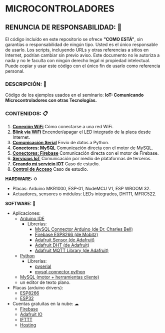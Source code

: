 # MICROCONTROLADORES

## RENUNCIA DE RESPONSABILIDAD: 📢
El código incluído en este repositorio se ofrece **"COMO ESTÁ"**, sin garantías o responsabilidad de ningún tipo. Usted es el único responsable de usarlo. Los scripts, incluyendo URLs y otras referencias a sitios en Internet, podrían cambiar sin previo aviso. Este documento no le autoriza a nada y no le faculta con ningún derecho legal ni propiedad intelectual. Puede copiar y usar este código con el único fin de usarlo como referencia personal.

### DESCRIPCIÓN: 🚀
Código de los ejemplos usados en el seminario: **IoT: Comunicando Microcontroladores con otras Tecnologías.**

### CONTENIDOS: 📋

1. **[Conexión WiFi](https://github.com/mauricioge/microcontroladores/tree/master/1.%20Conexi%C3%B3n%20WiFi)** Cómo conectarse a una red WiFi.
2. **[Blink vía WiFi](https://github.com/mauricioge/microcontroladores/tree/master/2.%20Blink%20v%C3%ADa%20WiFi)** Encender/apagar el LED integrado de la placa desde Internet.
3. **[Comunicación Serial](https://github.com/mauricioge/microcontroladores/tree/master/3.%20Comunicaci%C3%B3n%20Serial)** Envío de datos a Python.
4. **[Conectores: MySQL](https://github.com/mauricioge/microcontroladores/tree/master/4.%20Conectores:%20MySQL)** Comunicación directa con el motor de MySQL.
5. **[Conectores: Firebase](https://github.com/mauricioge/microcontroladores/tree/master/5.%20Conectores:%20Firebase)** Comunicación directa con el motor de Firebase.
6. **[Servicios IoT](https://github.com/mauricioge/microcontroladores/tree/master/6.%20Servicios%20IoT)** Comunicación por medio de plataformas de terceros.
7. **[Creando mi servicio IOT](https://github.com/mauricioge/microcontroladores/tree/master/7.%20Creando%20mi%20servicio%20IoT)** Caso de estudio.
8. **[Control de Acceso](https://github.com/mauricioge/microcontroladores/tree/master/8.%20Control%20de%20Acceso)** Caso de estudio.

**HARDWARE:** ⚙
- Placas: Arduino MKR1000, ESP-01, NodeMCU V1, ESP WROOM 32.
- Actuadores, sensores o módulos: LEDs integrados, DHT11, MFRC522.

**SOFTWARE:** 💾
- Aplicaciones:
    + [Arduino IDE](https://www.arduino.cc/en/main/software/)
        * Librerías:
            - [MySQL Connector Arduino (de Dr. Charles Bell)](https://github.com/ChuckBell/MySQL_Connector_Arduino)
            - [Firebase ESP8266 (de Mobitz)](https://github.com/mobizt/Firebase-ESP8266)
            - [Adafruit Sensor (de Adafruit)](https://github.com/adafruit/Adafruit_Sensor)
            - [Adafruit DHT (de Adafruit)](https://github.com/adafruit/DHT-sensor-library)
            - [Adafruit MQTT Library (de Adafruit)](https://github.com/adafruit/Adafruit_MQTT_Library)
    + [Python](https://www.python.org/downloads/)
        * Librerías:
            - [pyserial](https://pypi.org/project/pyserial/)
            - [mysql connector python](https://pypi.org/project/mysql-connector-python/)
    + [MySQL (motor + herramientas cliente)](https://dev.mysql.com/downloads/workbench/)
    + un editor de texto plano.
- Placas (arduino drivers):
    + [ESP8266](http://arduino.esp8266.com/stable/package_esp8266com_index.json)
    + [ESP32](http://dl.espressif.com/dl/package_esp32_index.json)
- Cuentas gratuitas en la nube: ☁
    + [Firebase](https://firebase.google.com/)
    + [Adafruit IO](https://io.adafruit.com/)
    + [IFTTT](https://ifttt.com/)
    + [Hosting](https://www.000webhost.com/)
